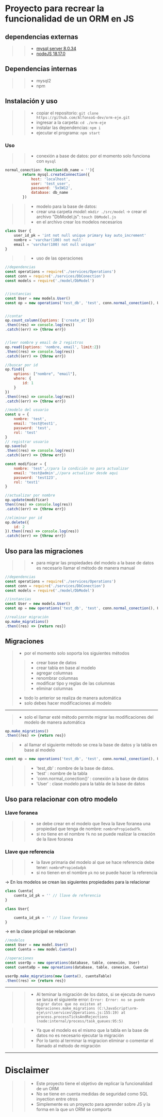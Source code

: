 # Proyecto para recrear la funcionalidad de un ORM en JS

## dependencias externas
>>- [mysql server 8.0.34](https://dev.mysql.com/downloads/mysql/)
>>- [nodeJS 18.17.0](https://nodejs.org/es)

## Dependencias internas
>>- mysql2
>>- npm


## Instalación y uso

>>- copiar el repositorio: `git clone https://github.com/AlfonsoG-dev/orm-eje.git`
>>- ingresar a la carpeta: `cd ./orm-eje`
>>- instalar las dependencias: `npm i`
>>- ejecutar el programa: `npm start`

### Uso

>>- conexión a base de datos: por el momento solo funciona con `mysql`
```js
normal_conection: function(db_name = ''){
        return mysql.createConnection({
            host: 'localhost',
            user: 'test_user',
            password: '5x5W12',
            database: db_name
        })

```

>>- modelo para la base de datos:
>>- crear una carpeta _model_: `mkdir ./src/model` -> crear el archivo "DbModel.js": `touch DbModel.js`
>>- en el archivo crear los modelos necesarios
```js
class User {
    user_id_pk = 'int not null unique primary kay auto_increment'
    nombre = 'varchar(100) not null'
    email = 'varchar(100) not null unique'
}
```

>>- uso de las operaciones

```js
//dependencias
const operations = require('./services/Operations')
const conn = require('./services/DbConection')
const models = require('./model/DbModel')


//instancias
const User = new models.User()
const op = new operations('test_db', 'test', conn.normal_conection(), User)


//contar 
op.count_column({options: ['create_at']})
.then((res) => console.log(res))
.catch((err) => {throw err})


//leer nombre y email de 2 registros
op.read({options: 'nombre, email', limit:2})
.then((res) => console.log(res))
.catch((err) => {throw err})

//buscar por id
op.find({
    options: ["nombre", "email"],
    where: {
        id: 1
    }
})
.then((res) => console.log(res))
.catch((err) => {throw err})

//modelo del usuario 
const u = {
    nombre: 'test',
    email: 'test@test1',
    password: 'test',
    rol: 'test'
}
// registrar usuario
op.save(u)
.then((res) => console.log(res))
.catch((err) => {throw err})

const modificar = {
    nombre: 'test',//para la condición no para actualizar
    email: 'test@admin',//para actualizar desde aqui
    password: 'test123',
    rol: 'test1'
}

//actualizar por nombre
op.update(modificar)
then((res) => console.log(res))
.catch((err) => {throw err})

//eliminar por id
op.delete({
    id: 2
}).then((res) => console.log(res))
.catch((err) => {throw err})
```

## Uso para las migraciones
>>- para migrar las propiedades del modelo a la base de datos es necesario llamar el método de manera manual
```js
//dependencias
const operations = require('./services/Operations')
const conn = require('./services/DbConection')
const models = require('./model/DbModel')

//instancias
const User = new models.User()
const op = new operations('test_db', 'test', conn.normal_conection(), User)

//realizar migración
op.make_migrations()
.then((res) => {return res})
```
## Migraciones 
>- por el momento solo soporta los siguientes métodos
>>- crear base de datos
>>- crear tabla en base al modelo
>>- agregar columnas
>>- renombrar columnas
>>- modificar tipo y reglas de las columnas
>>- eliminar columnas 
>- todo lo anterior se realiza de manera automática 
>- solo debes hacer modificaciones al modelo

---

>- solo el llamar esté método permite migrar las modificaciones del modelo de manera automática 

```js
op.make_migrations()
.then((res) => {return res})
```
>- al llamar el siguiente método se crea la base de datos y la tabla en base al modelo
```js
const op = new operations('test_db', 'test', conn.normal_conection(), User)
```
>>- 'test_db' : nombre de la base de datos.
>>- 'test' : nombre de la tabla
>>- 'conn.normal_conection()' : conexión a la base de datos
>>- 'User' : clase modelo para la tabla de la base de datos

## Uso para relacionar con otro modelo

### Llave foranea
>>- se debe crear en el modelo que lleva la llave foranea una propiedad que tenga de nombre: `nombrePropiedadfk`.
>>- si no tiene en el nombre `fk` no se puede realizar la creación de la llave foranea 
### Llave que referencia
>>- la llave primaria del modelo al que se hace referencia debe tener: `nombrePropiedadpk`
>>- si no tienen en el nombre `pk` no se puede hacer la referencia 


-> En los modelos se crean las siguientes propiedades para la relacionar
```js
class Cuenta{
    cuenta_id_pk = '' // llave de referencia
}

class User{

    cuenta_id_pk = '' // llave foranea
}
```

-> en la clase pricipal se relacionan
```js
//modelos
const User = new model.User()
const Cuenta = new model.Cuenta()

//operaciones
const userOp = new operations(database, table, conexión, User)
const cuentaOp = new opreations(database, table, conexion, Cuenta)

userOp.make_migrations(new Cuenta(), cuentaTable)
.then((res) => {return res})
```

---
>>- Al teminar la migración de los datos, si se ejecuta de nuevo se lanza el siguiente error: 
`Error: Error: no se puede migrar datos que no existen
    at Operaciones.make_migrations (C:\JavaScript\orm-eje\src\services\Operations.js:155:19)
    at process.processTicksAndRejections (node:internal/process/task_queues:95:5) `

>>- Ya que el modelo es el mismo que la tabla en la base de datos no es necesario ejecutar la migración
>>- Por lo tanto al terminar la migracion eliminar o comentar el llamado al método de migración

---

# Disclaimer
>>- Este proyecto tiene el objetivo de replicar la funcionalidad de un ORM
>>- No se tiene en cuenta medidas de seguridad como SQL inyection entre otros
>>- Simplemente es un proyecto para aprender sobre JS y la forma en la que un ORM se comporta
